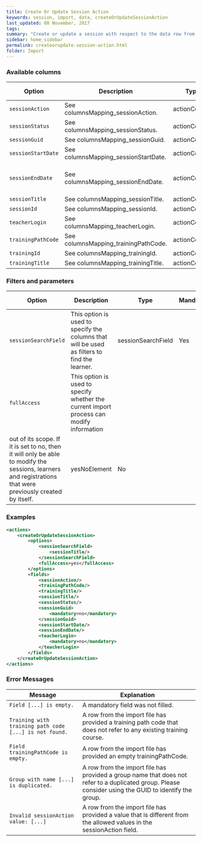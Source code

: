 ```yaml
---
title: Create Or Update Session Action
keywords: session, import, data, createOrUpdateSessionAction
last_updated: 08 November, 2017
tags:
summary: "Create or update a session with respect to the data row from the import file."
sidebar: home_sidebar
permalink: createorupdate-session-action.html
folder: Import
---
```



### Available columns

Option | Description | Type | Mandatory | Default value
--- | --- | --- | --- | ---
`sessionAction` | See columnsMapping_sessionAction. | actionColumn | Yes	
`sessionStatus` | See columnsMapping_sessionStatus. | actionColumn | No	
`sessionGuid` |	See columnsMapping_sessionGuid. | actionColumn | No	
`sessionStartDate` | See columnsMapping_sessionStartDate. |	actionColumn | No	
`sessionEndDate` | See columnsMapping_sessionEndDate. |	actionColumn | No | Set NULL to recet it
`sessionTitle` | See columnsMapping_sessionTitle. |	actionColumn | Yes	
`sessionId` | See columnsMapping_sessionId.  | actionColumn | Yes	
`teacherLogin` | See columnsMapping_teacherLogin. |	actionColumn | Yes	
`trainingPathCode` | See columnsMapping_trainingPathCode. |	actionColumn | Yes	
`trainingId` | See columnsMapping_trainingId. |	actionColumn | Yes	
`trainingTitle` | See columnsMapping_trainingTitle. | actionColumn | Yes	

### Filters and parameters

Option | Description | Type | Mandatory | Default value
--- | --- | --- | --- | ---
`sessionSearchField` |	This option is used to specify the columns that will be used as filters to find the learner. | sessionSearchField |	Yes	
`fullAccess` | This option is used to specify whether the current import process can modify information
out of its scope. If it is set to no, then it will only be able to modify the sessions, learners and registrations that were previously created by itself. | yesNoElement | No


### Examples

```xml 
<actions>
	<createOrUpdateSessionAction>
		<options>
			<sessionSearchField>
				<sessionTitle/>
			</sessionSearchField>
			<fullAccess>yes</fullAccess>
		</options>
		<fields>
			<sessionAction/>
			<trainingPathCode/>
			<trainingTitle/>
			<sessionTitle/>
			<sessionStatus/>
			<sessionGuid>
				<mandatory>no</mandatory>
			</sessionGuid>
			<sessionStartDate/>
			<sessionEndDate/>
			<teacherLogin>
				<mandatory>no</mandatory>
			</teacherLogin>
		</fields>
	</createOrUpdateSessionAction>
</actions>
```

### Error Messages

Message | Explanation
---- | ----
`Field [...] is empty.` | A mandatory field was not filled.
`Training with training path code [...] is not found.` | A row from the import file has provided a training path code that does not refer to any existing training course.
`Field trainingPathCode is empty.` | A row from the import file has provided an empty trainingPathCode.
`Group with name [...] is duplicated.` | A row from the import file has provided a group name that does not refer to a duplicated group. Please consider using the GUID to identify the group.
`Invalid sessionAction value: [...]` | A row from the import file has provided a value that is different from the allowed values in the sessionAction field.